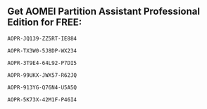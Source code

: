 ## Get AOMEI Partition Assistant Professional Edition for FREE:
```
AOPR-JQ139-ZZ5RT-IE884

AOPR-TX3W0-5J8DP-WX234  
 
AOPR-3T9E4-64L92-P7DI5  

AOPR-99UKX-JWX57-R62JQ

AOPR-913YG-Q76N4-U5A5Q  
  
AOPR-5K73X-42M1F-P46I4

```